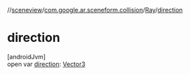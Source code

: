 //[sceneview](../../../index.md)/[com.google.ar.sceneform.collision](../index.md)/[Ray](index.md)/[direction](direction.md)

# direction

[androidJvm]\
open var [direction](direction.md): [Vector3](../../com.google.ar.sceneform.math/-vector3/index.md)
